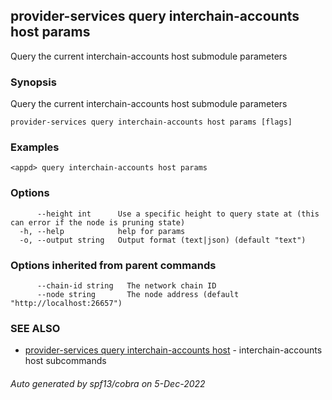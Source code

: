 ## provider-services query interchain-accounts host params

Query the current interchain-accounts host submodule parameters

### Synopsis

Query the current interchain-accounts host submodule parameters

```
provider-services query interchain-accounts host params [flags]
```

### Examples

```
<appd> query interchain-accounts host params
```

### Options

```
      --height int      Use a specific height to query state at (this can error if the node is pruning state)
  -h, --help            help for params
  -o, --output string   Output format (text|json) (default "text")
```

### Options inherited from parent commands

```
      --chain-id string   The network chain ID
      --node string       The node address (default "http://localhost:26657")
```

### SEE ALSO

* [provider-services query interchain-accounts host](provider-services_query_interchain-accounts_host.md)	 - interchain-accounts host subcommands

###### Auto generated by spf13/cobra on 5-Dec-2022
